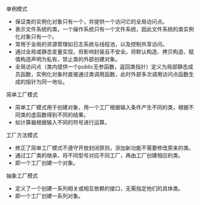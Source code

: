 单例模式
- 保证类的实例化对象只有一个，并提供一个访问它的全局访问点。
- 表示文件系统的类，一个操作系统只有一个文件系统，因此文件系统的类实例化对象只有一个。
- 常用于全局的资源管理如日志系统与线程池，以及控制共享访问。
- 通过全局或静态变量实现，但影响封装且不安全。将默认构造、拷贝构造、赋值构造声明为私有，禁止类的外部创建对象。
- 全局访问点（类内提供一个public无参函数，返回类指针）定义为局部静态成员函数，实例化对象时直接通过类调用函数，此时外部多次调用访问点函数生成的指针为同一地址。

简单工厂模式
- 简单工厂模式用于创建对象，用一个工厂根据输入条件产生不同的类，根据不同类的虚函数得到不同的结果。
- 如计算器根据输入不同的符号进行运算。

工厂方法模式
- 修正了简单工厂模式不遵守开放封闭原则，添加新功能不需要修改原来的类。
- 通过工厂类的继承，将不同型号对应不同工厂，再由工厂创建相应的类。
- 即一个工厂创建一个对象。

抽象工厂模式
- 定义了一个创建一系列相关或相互依赖的接口，无需指定他们的具体类。
- 即一个工厂创建一系列对象。
